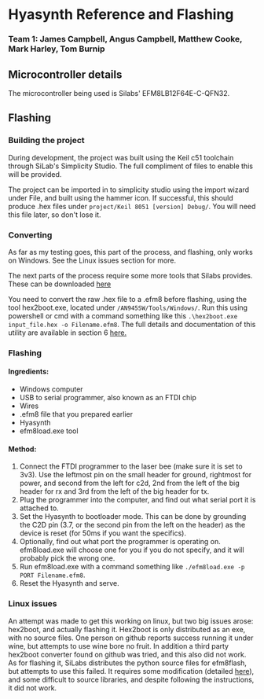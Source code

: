 # Hyasynth Reference and Flashing

### Team 1: James Campbell, Angus Campbell, Matthew Cooke, Mark Harley, Tom Burnip

## Microcontroller details

The microcontroller being used is Silabs' EFM8LB12F64E-C-QFN32.

## Flashing
### Building the project

During development, the project was built using the Keil c51 toolchain through SiLab's Simplicity Studio. The full compliment of files to enable this will be provided. 

The project can be imported in to simplicity studio using the import wizard under File, and built using the hammer icon. If successful, this should produce .hex files under `project/Keil 8051 [version] Debug/`. You will need this file later, so don't lose it.

### Converting
As far as my testing goes, this part of the process, and flashing, only works on Windows. See the Linux issues section for more.

The next parts of the process require some more tools that Silabs provides. These can be downloaded [here](https://www.silabs.com/documents/public/example-code/AN945SW.zip)

You need to convert the raw .hex file to a .efm8 before flashing, using the tool hex2boot.exe, located under `/AN945SW/Tools/Windows/`. Run this using powershell or cmd with a command something like this `.\hex2boot.exe input_file.hex -o Filename.efm8`. The full details and documentation of this utility are available in section 6 [here.](https://www.silabs.com/documents/public/application-notes/an945-efm8-factory-bootloader-user-guide.pdf)

### Flashing
#### Ingredients:
- Windows computer
- USB to serial programmer, also known as an FTDI chip
- Wires
- .efm8 file that you prepared earlier
- Hyasynth
- efm8load.exe tool

#### Method:

1. Connect the FTDI programmer to the laser bee (make sure it is set to 3v3). Use the leftmost pin on the small header for ground, rightmost for power, and second from the left for c2d, 2nd from the left of the big header for rx and 3rd from the left of the big header for tx.
1. Plug the programmer into the computer, and find out what serial port it is attached to. 
1. Set the Hyasynth to bootloader mode. This can be done by grounding the C2D pin (3.7, or the second pin from the left on the header) as the device is reset (for 50ms if you want the specifics).
1. Optionally, find out what port the programmer is operating on. efm8load.exe will choose one for you if you do not specify, and it will probably pick the wrong one. 
1. Run efm8load.exe with a command something like `./efm8load.exe -p PORT Filename.efm8`.
1. Reset the Hyasynth and serve.

### Linux issues

An attempt was made to get this working on linux, but two big issues arose: hex2boot, and actually flashing it. Hex2boot is only distributed as an exe, with no source files. One person on github reports success running it under wine, but attempts to use wine bore no fruit. In addition a third party hex2boot converter found on github was tried, and this also did not work. As for flashing it, SiLabs distributes the python source files for efm8flash, but attempts to use this failed. It requires some modification (detailed [here](https://community.silabs.com/s/article/how-to-use-efm8-uart-bootloader-on-linux?language=en_US)), and some difficult to source libraries, and despite following the instructions, it did not work.
